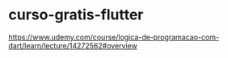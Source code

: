# curso-gratis-flutter

https://www.udemy.com/course/logica-de-programacao-com-dart/learn/lecture/14272562#overview
